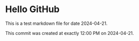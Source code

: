 # Hello GitHub
This is a test markdown file for date 2024-04-21.

This commit was created at exactly 12:00 PM on 2024-04-21.
